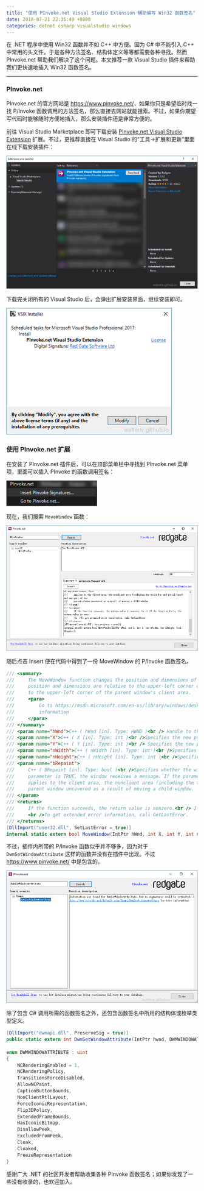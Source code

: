 ```yaml
---
title: "使用 PInvoke.net Visual Studio Extension 辅助编写 Win32 函数签名"
date: 2018-07-21 22:35:49 +0800
categories: dotnet csharp visualstudio windows
---
```


在 .NET 程序中使用 Win32 函数并不如 C++ 中方便。因为 C# 中不能引入 C++ 中常用的头文件，于是各种方法签名、结构体定义等等都需要各种寻找。然而 PInvoke.net 帮助我们解决了这个问题。本文推荐一款 Visual Studio 插件来帮助我们更快速地插入 Win32 函数签名。

---

<div id="toc"></div>

### PInvoke.net

PInvoke.net 的官方网站是 <https://www.pinvoke.net/>，如果你只是希望临时找一找 P/Invoke 函数调用的方法签名，那么直接去网站就能搜索。不过，如果你期望写代码时能够随时方便地插入，那么安装插件还是非常方便的。

前往 Visual Studio Marketplace 即可下载安装 [PInvoke.net Visual Studio Extension](https://marketplace.visualstudio.com/items?itemName=vs-publisher-306627.PInvokenetVisualStudioExtension) 扩展。不过，更推荐直接在 Visual Studio 的“工具->扩展和更新”里面在线下载安装插件：

![PInvoke.net Visual Studio Extension](/static/posts/2018-07-21-22-39-09.png)

下载完关闭所有的 Visual Studio 后，会弹出扩展安装界面，继续安装即可。

![安装扩展](/static/posts/2018-07-21-22-38-12.png)

### 使用 PInvoke.net 扩展

在安装了 PInvoke.net 插件后，可以在顶部菜单栏中寻找到 PInvoke.net 菜单项，里面可以插入 PInvoke 的函数调用签名：

![Insert PInvoke Signatures](/static/posts/2018-07-21-22-54-08.png)

现在，我们搜索 `MoveWindow` 函数：

![MoveWindow](/static/posts/2018-07-21-22-57-52.png)

随后点击 Insert 便在代码中得到了一份 MoveWindow 的 P/Invoke 函数签名。

```csharp
/// <summary>
///     The MoveWindow function changes the position and dimensions of the specified window. For a top-level window, the
///     position and dimensions are relative to the upper-left corner of the screen. For a child window, they are relative
///     to the upper-left corner of the parent window's client area.
///     <para>
///         Go to https://msdn.microsoft.com/en-us/library/windows/desktop/ms633534%28v=vs.85%29.aspx for more
///         information
///     </para>
/// </summary>
/// <param name="hWnd">C++ ( hWnd [in]. Type: HWND )<br /> Handle to the window.</param>
/// <param name="X">C++ ( X [in]. Type: int )<br />Specifies the new position of the left side of the window.</param>
/// <param name="Y">C++ ( Y [in]. Type: int )<br /> Specifies the new position of the top of the window.</param>
/// <param name="nWidth">C++ ( nWidth [in]. Type: int )<br />Specifies the new width of the window.</param>
/// <param name="nHeight">C++ ( nHeight [in]. Type: int )<br />Specifies the new height of the window.</param>
/// <param name="bRepaint">
///     C++ ( bRepaint [in]. Type: bool )<br />Specifies whether the window is to be repainted. If this
///     parameter is TRUE, the window receives a message. If the parameter is FALSE, no repainting of any kind occurs. This
///     applies to the client area, the nonclient area (including the title bar and scroll bars), and any part of the
///     parent window uncovered as a result of moving a child window.
/// </param>
/// <returns>
///     If the function succeeds, the return value is nonzero.<br /> If the function fails, the return value is zero.
///     <br />To get extended error information, call GetLastError.
/// </returns>
[DllImport("user32.dll", SetLastError = true)]
internal static extern bool MoveWindow(IntPtr hWnd, int X, int Y, int nWidth, int nHeight, bool bRepaint);
```

不过，插件内所带的 P/Invoke 函数似乎并不够多，因为对于 `DwmSetWindowAttribute` 这样的函数并没有在插件中出现。不过 <https://www.pinvoke.net/> 中是包含的。

![](/static/posts/2018-07-21-22-56-00.png)

除了包含 C# 调用所需的函数签名之外，还包含函数签名中所用的结构体或枚举类型定义。

```csharp
[DllImport("dwmapi.dll", PreserveSig = true)]
public static extern int DwmSetWindowAttribute(IntPtr hwnd, DWMWINDOWATTRIBUTE attr, ref int attrValue, int attrSize);

enum DWMWINDOWATTRIBUTE : uint
{ 
    NCRenderingEnabled = 1,
    NCRenderingPolicy,
    TransitionsForceDisabled,
    AllowNCPaint,
    CaptionButtonBounds,
    NonClientRtlLayout,
    ForceIconicRepresentation,
    Flip3DPolicy,
    ExtendedFrameBounds,
    HasIconicBitmap,
    DisallowPeek,
    ExcludedFromPeek,
    Cloak,
    Cloaked,
    FreezeRepresentation
}
```

感谢广大 .NET 的社区开发者帮助收集各种 PInvoke 函数签名；如果你发现了一些没有收录的，也欢迎加入。
